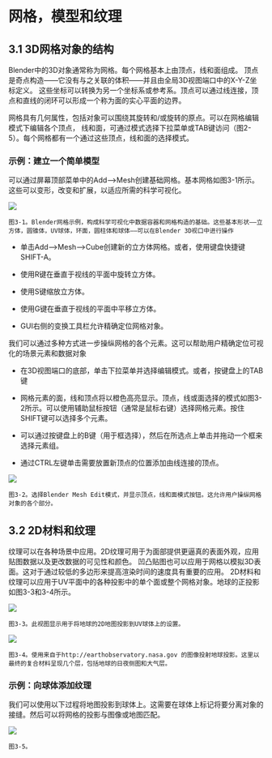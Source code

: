 # 网格，模型和纹理

## 3.1 3D网格对象的结构

Blender中的3D对象通常称为网格。每个网格基本上由顶点，线和面组成。
顶点是奇点构造——它没有与之关联的体积——并且由全局3D视图端口中的X-Y-Z坐标定义。
这些坐标可以转换为另一个坐标系或参考系。顶点可以通过线连接，顶点和直线的闭环可以形成一个称为面的实心平面的边界。

网格具有几何属性，包括对象可以围绕其旋转和/或旋转的原点。可以在网格编辑模式下编辑各个顶点，
线和面，可通过模式选择下拉菜单或TAB键访问（图2-5）。每个网格都有一个通过这些顶点，线和面的选择模式。

### 示例：建立一个简单模型

可以通过屏幕顶部菜单中的Add——>Mesh创建基础网格。基本网格如图3-1所示。这些可以变形，改变和扩展，以适应所需的科学可视化。

![](https://github.com/BlenderCN/blenderTutorial/blob/master/mDrivEngine/3DScientificVisualizationWithBelender/3-1.png?raw=true)

    图3-1。Blender网格示例，构成科学可视化中数据容器和网格构造的基础。这些基本形状——立方体，圆锥体，UV球体，环面，圆柱体和球体——可以在Blender 3D视口中进行操作
    
*   单击Add——>Mesh——>Cube创建新的立方体网格。或者，使用键盘快捷键SHIFT-A。

*   使用R键在垂直于视线的平面中旋转立方体。

*   使用S键缩放立方体。

*   使用G键在垂直于视线的平面中平移立方体。

*   GUI右侧的变换工具栏允许精确定位网格对象。

我们可以通过多种方式进一步操纵网格的各个元素。这可以帮助用户精确定位可视化的场景元素和数据对象

*   在3D视图端口的底部，单击下拉菜单并选择编辑模式。或者，按键盘上的TAB键  

*   网格元素的面，线和顶点将以橙色高亮显示。顶点，线或面选择的模式如图3-2所示。可以使用辅助鼠标按钮（通常是鼠标右键）选择网格元素。按住SHIFT键可以选择多个元素。

*   可以通过按键盘上的B键（用于框选择），然后在所选点上单击并拖动一个框来选择元素组。

*   通过CTRL左键单击需要放置新顶点的位置添加由线连接的顶点。

![](https://github.com/BlenderCN/blenderTutorial/blob/master/mDrivEngine/3DScientificVisualizationWithBelender/3-2.png?raw=true)

    图3-2。选择Blender Mesh Edit模式，并显示顶点，线和面模式按钮。这允许用户操纵网格对象的各个部分。
    
## 3.2 2D材料和纹理

纹理可以在各种场景中应用。2D纹理可用于为面部提供更逼真的表面外观，应用贴图数据以及更改数据的可见性和颜色。
凹凸贴图也可以应用于网格以模拟3D表面。这对于通过较低的多边形来提高渲染时间的速度具有重要的应用。
2D材料和纹理可以应用于UV平面中的各种投影中的单个面或整个网格对象。地球的正投影如图3-3和3-4所示。

![](https://github.com/BlenderCN/blenderTutorial/blob/master/mDrivEngine/3DScientificVisualizationWithBelender/3-3.png?raw=true)

    图3-3。此视图显示用于将地球的2D地图投影到UV球体上的设置。
    
![](https://github.com/BlenderCN/blenderTutorial/blob/master/mDrivEngine/3DScientificVisualizationWithBelender/3-4.png?raw=true)   

    图3-4。使用来自于http://earthobservatory.nasa.gov 的图像投射地球投影。这里以最终的复合材料呈现几个层，包括地球的日夜侧图和大气层。

### 示例：向球体添加纹理

我们可以使用以下过程将地图投影到球体上。这需要在球体上标记将要分离对象的接缝。然后可以将网格的投影与图像或地图匹配。

![](https://github.com/BlenderCN/blenderTutorial/blob/master/mDrivEngine/3DScientificVisualizationWithBelender/3-5.png?raw=true)

    图3-5。
